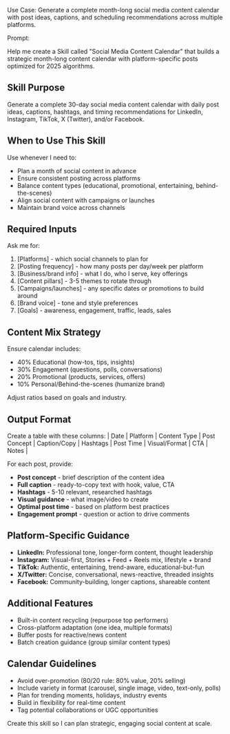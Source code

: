Use Case: Generate a complete month-long social media content calendar with post ideas, captions, and scheduling recommendations across multiple platforms.

Prompt:

Help me create a Skill called "Social Media Content Calendar" that builds a strategic month-long content calendar with platform-specific posts optimized for 2025 algorithms.

## Skill Purpose
Generate a complete 30-day social media content calendar with daily post ideas, captions, hashtags, and timing recommendations for LinkedIn, Instagram, TikTok, X (Twitter), and/or Facebook.

## When to Use This Skill
Use whenever I need to:
- Plan a month of social content in advance
- Ensure consistent posting across platforms
- Balance content types (educational, promotional, entertaining, behind-the-scenes)
- Align social content with campaigns or launches
- Maintain brand voice across channels

## Required Inputs
Ask me for:
1. [Platforms] - which social channels to plan for
2. [Posting frequency] - how many posts per day/week per platform
3. [Business/brand info] - what I do, who I serve, key offerings
4. [Content pillars] - 3-5 themes to rotate through
5. [Campaigns/launches] - any specific dates or promotions to build around
6. [Brand voice] - tone and style preferences
7. [Goals] - awareness, engagement, traffic, leads, sales

## Content Mix Strategy
Ensure calendar includes:
- 40% Educational (how-tos, tips, insights)
- 30% Engagement (questions, polls, conversations)
- 20% Promotional (products, services, offers)
- 10% Personal/Behind-the-scenes (humanize brand)

Adjust ratios based on goals and industry.

## Output Format
Create a table with these columns:
| Date | Platform | Content Type | Post Concept | Caption/Copy | Hashtags | Post Time | Visual/Format | CTA | Notes |

For each post, provide:
- **Post concept** - brief description of the content idea
- **Full caption** - ready-to-copy text with hook, value, CTA
- **Hashtags** - 5-10 relevant, researched hashtags
- **Visual guidance** - what image/video to create
- **Optimal post time** - based on platform best practices
- **Engagement prompt** - question or action to drive comments

## Platform-Specific Guidance
- **LinkedIn:** Professional tone, longer-form content, thought leadership
- **Instagram:** Visual-first, Stories + Feed + Reels mix, lifestyle + brand
- **TikTok:** Authentic, entertaining, trend-aware, educational-but-fun
- **X/Twitter:** Concise, conversational, news-reactive, threaded insights
- **Facebook:** Community-building, longer captions, shareable content

## Additional Features
- Built-in content recycling (repurpose top performers)
- Cross-platform adaptation (one idea, multiple formats)
- Buffer posts for reactive/news content
- Batch creation guidance (group similar content types)

## Calendar Guidelines
- Avoid over-promotion (80/20 rule: 80% value, 20% selling)
- Include variety in format (carousel, single image, video, text-only, polls)
- Plan for trending moments, holidays, industry events
- Build in flexibility for real-time content
- Tag potential collaborations or UGC opportunities

Create this skill so I can plan strategic, engaging social content at scale.
